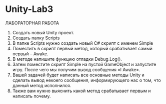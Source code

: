 # Unity-Lab3
ЛАБОРАТОРНАЯ РАБОТА
1.	Создать новый Unity проект.
2.	Создать папку Scripts
3.	В папке Scripts нужно создать новый С# скрипт с именем Simple
4.	Поместить в скрипт первый метод, который срабатывает самый первый – Awake.
5.	В методе напишите функцию отладки Debug.Log().
6.	Затем поместите скрипт Simple на пустой GameObject и запустите игру. После чего мы получим вывод сообщения «I Awake».
7.	Вашей задачей будет написать все основные методы Unity и сделать вывод некоего сообщения, информирующего нас о том, что данный метод исполнился.
8.	Также вам нужно выяснить какой метод срабатывает первым и написать почему.
